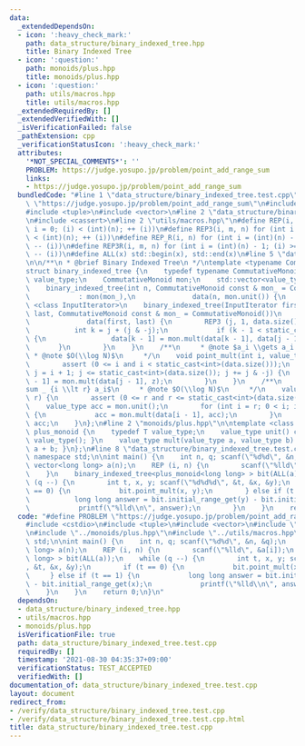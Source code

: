 ```yaml
---
data:
  _extendedDependsOn:
  - icon: ':heavy_check_mark:'
    path: data_structure/binary_indexed_tree.hpp
    title: Binary Indexed Tree
  - icon: ':question:'
    path: monoids/plus.hpp
    title: monoids/plus.hpp
  - icon: ':question:'
    path: utils/macros.hpp
    title: utils/macros.hpp
  _extendedRequiredBy: []
  _extendedVerifiedWith: []
  _isVerificationFailed: false
  _pathExtension: cpp
  _verificationStatusIcon: ':heavy_check_mark:'
  attributes:
    '*NOT_SPECIAL_COMMENTS*': ''
    PROBLEM: https://judge.yosupo.jp/problem/point_add_range_sum
    links:
    - https://judge.yosupo.jp/problem/point_add_range_sum
  bundledCode: "#line 1 \"data_structure/binary_indexed_tree.test.cpp\"\n#define PROBLEM\
    \ \"https://judge.yosupo.jp/problem/point_add_range_sum\"\n#include <cstdio>\n\
    #include <tuple>\n#include <vector>\n#line 2 \"data_structure/binary_indexed_tree.hpp\"\
    \n#include <cassert>\n#line 2 \"utils/macros.hpp\"\n#define REP(i, n) for (int\
    \ i = 0; (i) < (int)(n); ++ (i))\n#define REP3(i, m, n) for (int i = (m); (i)\
    \ < (int)(n); ++ (i))\n#define REP_R(i, n) for (int i = (int)(n) - 1; (i) >= 0;\
    \ -- (i))\n#define REP3R(i, m, n) for (int i = (int)(n) - 1; (i) >= (int)(m);\
    \ -- (i))\n#define ALL(x) std::begin(x), std::end(x)\n#line 5 \"data_structure/binary_indexed_tree.hpp\"\
    \n\n/**\n * @brief Binary Indexed Tree\n */\ntemplate <typename CommutativeMonoid>\n\
    struct binary_indexed_tree {\n    typedef typename CommutativeMonoid::value_type\
    \ value_type;\n    CommutativeMonoid mon;\n    std::vector<value_type> data;\n\
    \    binary_indexed_tree(int n, CommutativeMonoid const & mon_ = CommutativeMonoid())\n\
    \            : mon(mon_),\n              data(n, mon.unit()) {\n    }\n    template\
    \ <class InputIterator>\n    binary_indexed_tree(InputIterator first, InputIterator\
    \ last, CommutativeMonoid const & mon_ = CommutativeMonoid())\n            : mon(mon_),\n\
    \              data(first, last) {\n        REP3 (j, 1, data.size() + 1) {\n \
    \           int k = j + (j & -j);\n            if (k - 1 < static_cast<int>(data.size()))\
    \ {\n                data[k - 1] = mon.mult(data[k - 1], data[j - 1]);\n     \
    \       }\n        }\n    }\n    /**\n     * @note $a_i \\gets a_i + z$\n    \
    \ * @note $O(\\log N)$\n     */\n    void point_mult(int i, value_type z) {\n\
    \        assert (0 <= i and i < static_cast<int>(data.size()));\n        for (int\
    \ j = i + 1; j <= static_cast<int>(data.size()); j += j & -j) {\n            data[j\
    \ - 1] = mon.mult(data[j - 1], z);\n        }\n    }\n    /**\n     * @note $\\\
    sum _ {i \\lt r} a_i$\n     * @note $O(\\log N)$\n     */\n    value_type initial_range_get(int\
    \ r) {\n        assert (0 <= r and r <= static_cast<int>(data.size()));\n    \
    \    value_type acc = mon.unit();\n        for (int i = r; 0 < i; i -= i & -i)\
    \ {\n            acc = mon.mult(data[i - 1], acc);\n        }\n        return\
    \ acc;\n    }\n};\n#line 2 \"monoids/plus.hpp\"\n\ntemplate <class T>\nstruct\
    \ plus_monoid {\n    typedef T value_type;\n    value_type unit() const { return\
    \ value_type(); }\n    value_type mult(value_type a, value_type b) const { return\
    \ a + b; }\n};\n#line 8 \"data_structure/binary_indexed_tree.test.cpp\"\nusing\
    \ namespace std;\n\nint main() {\n    int n, q; scanf(\"%d%d\", &n, &q);\n   \
    \ vector<long long> a(n);\n    REP (i, n) {\n        scanf(\"%lld\", &a[i]);\n\
    \    }\n    binary_indexed_tree<plus_monoid<long long> > bit(ALL(a));\n    while\
    \ (q --) {\n        int t, x, y; scanf(\"%d%d%d\", &t, &x, &y);\n        if (t\
    \ == 0) {\n            bit.point_mult(x, y);\n        } else if (t == 1) {\n \
    \           long long answer = bit.initial_range_get(y) - bit.initial_range_get(x);\n\
    \            printf(\"%lld\\n\", answer);\n        }\n    }\n    return 0;\n}\n"
  code: "#define PROBLEM \"https://judge.yosupo.jp/problem/point_add_range_sum\"\n\
    #include <cstdio>\n#include <tuple>\n#include <vector>\n#include \"../data_structure/binary_indexed_tree.hpp\"\
    \n#include \"../monoids/plus.hpp\"\n#include \"../utils/macros.hpp\"\nusing namespace\
    \ std;\n\nint main() {\n    int n, q; scanf(\"%d%d\", &n, &q);\n    vector<long\
    \ long> a(n);\n    REP (i, n) {\n        scanf(\"%lld\", &a[i]);\n    }\n    binary_indexed_tree<plus_monoid<long\
    \ long> > bit(ALL(a));\n    while (q --) {\n        int t, x, y; scanf(\"%d%d%d\"\
    , &t, &x, &y);\n        if (t == 0) {\n            bit.point_mult(x, y);\n   \
    \     } else if (t == 1) {\n            long long answer = bit.initial_range_get(y)\
    \ - bit.initial_range_get(x);\n            printf(\"%lld\\n\", answer);\n    \
    \    }\n    }\n    return 0;\n}\n"
  dependsOn:
  - data_structure/binary_indexed_tree.hpp
  - utils/macros.hpp
  - monoids/plus.hpp
  isVerificationFile: true
  path: data_structure/binary_indexed_tree.test.cpp
  requiredBy: []
  timestamp: '2021-08-30 04:35:37+09:00'
  verificationStatus: TEST_ACCEPTED
  verifiedWith: []
documentation_of: data_structure/binary_indexed_tree.test.cpp
layout: document
redirect_from:
- /verify/data_structure/binary_indexed_tree.test.cpp
- /verify/data_structure/binary_indexed_tree.test.cpp.html
title: data_structure/binary_indexed_tree.test.cpp
---
```

